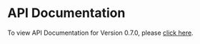 # API Documentation
To view API Documentation for Version 0.7.0, please [click here](https://rawgit.com/appson/identity-public/master/v0.7.0/APISpecification/content/index.htm).
